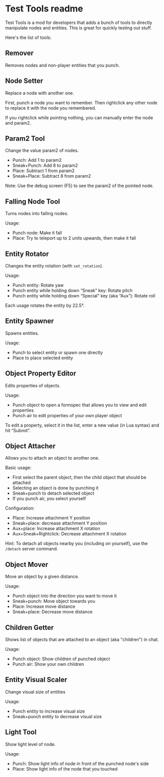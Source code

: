 # Test Tools readme

Test Tools is a mod for developers that adds a bunch of tools to directly manipulate nodes and entities. This is great for quickly testing out stuff.

Here's the list of tools:

## Remover
Removes nodes and non-player entities that you punch.

## Node Setter
Replace a node with another one.

First, punch a node you want to remember.
Then rightclick any other node to replace it with the node you remembered.

If you rightclick while pointing nothing, you can manually enter the node and param2.

## Param2 Tool
Change the value param2 of nodes.

* Punch: Add 1 to param2
* Sneak+Punch: Add 8 to param2
* Place: Subtract 1 from param2
* Sneak+Place: Subtract 8 from param2

Note: Use the debug screen (F5) to see the param2 of the pointed node.

## Falling Node Tool
Turns nodes into falling nodes.

Usage:

* Punch node: Make it fall
* Place: Try to teleport up to 2 units upwards, then make it fall

## Entity Rotator
Changes the entity rotation (with `set_rotation`).

Usage:

* Punch entity: Rotate yaw
* Punch entity while holding down “Sneak” key: Rotate pitch
* Punch entity while holding down “Special” key (aka “Aux”): Rotate roll

Each usage rotates the entity by 22.5°.

## Entity Spawner
Spawns entities.

Usage:

* Punch to select entity or spawn one directly
* Place to place selected entity

## Object Property Editor
Edits properties of objects.

Usage:

* Punch object to open a formspec that allows you to view and edit properties
* Punch air to edit properties of your own player object

To edit a property, select it in the list, enter a new value (in Lua syntax)
and hit “Submit”.

## Object Attacher
Allows you to attach an object to another one.

Basic usage:
* First select the parent object, then the child object that should be attached
* Selecting an object is done by punching it
* Sneak+punch to detach selected object
* If you punch air, you select yourself

Configuration:
* Place: Increase attachment Y position
* Sneak+place: decrease attachment Y position
* Aux+place: Increase attachment X rotation
* Aux+Sneak+Rightclick: Decrease attachment X rotation

Hint: To detach all objects nearby you (including on yourself), use the
`/detach` server command.

## Object Mover
Move an object by a given distance.

Usage:
* Punch object into the direction you want to move it
* Sneak+punch: Move object towards you
* Place: Increase move distance
* Sneak+place: Decrease move distance

## Children Getter
Shows list of objects that are attached to an object (aka "children") in chat.

Usage:
* Punch object: Show children of punched object
* Punch air: Show your own children

## Entity Visual Scaler
Change visual size of entities

Usage:

* Punch entity to increase visual size
* Sneak+punch entity to decrease visual size

## Light Tool
Show light level of node.

Usage:
* Punch: Show light info of node in front of the punched node's side
* Place: Show light info of the node that you touched
